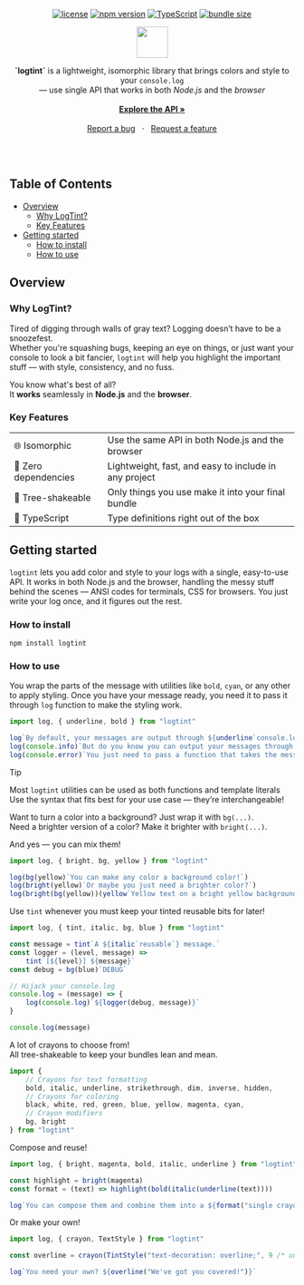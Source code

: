 <div align="center">

[![license](https://img.shields.io/npm/l/logtint.svg)](https://github.com/mzpkdev/logtint/blob/master/LICENSE)
[![npm version](https://img.shields.io/npm/v/logtint.svg)](https://www.npmjs.com/package/logtint)
[![TypeScript](https://img.shields.io/badge/TypeScript-Ready-blue.svg)](https://www.typescriptlang.org/)
[![bundle size](https://img.shields.io/bundlephobia/min/logtint)](https://bundlephobia.com/result?p=logtint)

</div>

<p align="center">
  <img src="./.github/assets/logo/title-alt.png" height="55" align="center" />
  <p align="center">
    <strong>`logtint`</strong> is a lightweight, isomorphic library that brings colors and style to your <code>console.log</code> <br>  
      — use single API that works in both <em>Node.js</em> and the <em>browser</em>
    <br />
    <br />
    <a href="#how-to-use"><strong>Explore the API »</strong></a>
    <br />
    <br />
    <a href="https://github.com/mzpkdev/logtint/issues">Report a bug</a>
    &nbsp;&nbsp;·&nbsp;&nbsp;
    <a href="https://github.com/mzpkdev/logtint/issues">Request a feature</a>
  </p>
<br />
<br />

Table of Contents
------------------

* [Overview](#overview)
    * [Why LogTint?](#why-logtint)
    * [Key Features](#key-features)
* [Getting started](#getting-started)
    * [How to install](#how-to-install)
    * [How to use](#how-to-use)

Overview
---------

### Why LogTint?

Tired of digging through walls of gray text? Logging doesn’t have to be a snoozefest.  
Whether you're squashing bugs, keeping an eye on things, or just want your console to look a bit fancier, 
`logtint` will help you highlight the important stuff — with style, consistency, and no fuss.

You know what's best of all?  
It **works** seamlessly in **Node.js** and the **browser**.

### Key Features

<div align="center">

<table>
  <tbody>
    <tr>
      <td>🌐 Isomorphic</td>
      <td>Use the same API in both Node.js and the browser</td>
    </tr>
    <tr>
      <td>🚀 Zero dependencies</td>
      <td>Lightweight, fast, and easy to include in any project</td>
    </tr>
    <tr>
      <td>🌲 Tree-shakeable</td>
      <td>Only things you use make it into your final bundle</td>
    </tr>
    <tr>
      <td>💙 TypeScript</td>
      <td>Type definitions right out of the box</td>
    </tr>
  </tbody>
</table>     

</div>

Getting started
----------------

`logtint` lets you add color and style to your logs with a single, easy-to-use API.
It works in both Node.js and the browser, handling the messy stuff behind the scenes — ANSI codes for terminals, CSS for
browsers.
You just write your log once, and it figures out the rest.

### How to install

```shell
npm install logtint
```

### How to use

You wrap the parts of the message with utilities like `bold`, `cyan`, or any other to apply styling.
Once you have your message ready, you need it to pass it through `log` function to make the styling work.

```javascript
import log, { underline, bold } from "logtint"

log`By default, your messages are output through ${underline`console.log.`}.`
log(console.info)`But do you know you can output your messages through ${bold`any`} function?`
log(console.error)`You just need to pass a function that takes the message as its first argument!`
```

> [!TIP]  
> Most `logtint` utilities can be used as both functions and template literals  
> Use the syntax that fits best for your use case — they’re interchangeable!

Want to turn a color into a background? Just wrap it with `bg(...)`.  
Need a brighter version of a color? Make it brighter with `bright(...)`.

And yes — you can mix them!

```javascript
import log, { bright, bg, yellow } from "logtint"

log(bg(yellow)`You can make any color a background color!`)
log(bright(yellow)`Or maybe you just need a brighter color?`)
log(bright(bg(yellow))(yellow`Yellow text on a bright yellow background? Just use both!`))
```

Use `tint` whenever you must keep your tinted reusable bits for later!

```javascript
import log, { tint, italic, bg, blue } from "logtint"

const message = tint`A ${italic`reusable`} message.`
const logger = (level, message) =>
    tint`[${level}] ${message}`
const debug = bg(blue)`DEBUG`

// Hijack your console.log 
console.log = (message) => {
    log(console.log)`${logger(debug, message)}`
}

console.log(message)
```

A lot of crayons to choose from!  
All tree-shakeable to keep your bundles lean and mean.

```javascript
import {
    // Crayons for text formatting
    bold, italic, underline, strikethrough, dim, inverse, hidden,
    // Crayons for coloring
    black, white, red, green, blue, yellow, magenta, cyan,
    // Crayon modifiers
    bg, bright
} from "logtint"
```

Compose and reuse!

```javascript
import log, { bright, magenta, bold, italic, underline } from "logtint"

const highlight = bright(magenta)
const format = (text) => highlight(bold(italic(underline(text))))

log`You can compose them and combine them into a ${format("single crayon combo")}.`
```

Or make your own!

```javascript
import log, { crayon, TextStyle } from "logtint"

const overline = crayon(TintStyle("text-decoration: overline;", 9 /* underline */))

log`You need your own? ${overline("We've got you covered!")}`
```
